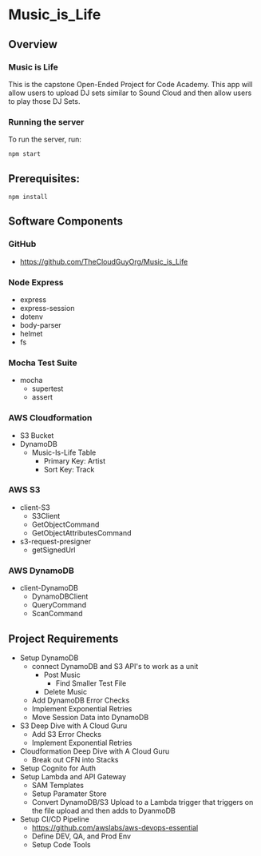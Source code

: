 # Music_is_Life

## Overview
### Music is Life
This is the capstone Open-Ended Project for Code Academy. This app will allow users to upload DJ sets similar to Sound Cloud and then allow users to play those DJ Sets.

### Running the server
To run the server, run:

```
npm start
```    

## Prerequisites:

```
npm install 
```

## Software Components
### GitHub
- https://github.com/TheCloudGuyOrg/Music_is_Life

### Node Express
- express
- express-session
- dotenv
- body-parser
- helmet
- fs

### Mocha Test Suite
- mocha 
    - supertest
    - assert

### AWS Cloudformation
- S3 Bucket
- DynamoDB
    - Music-Is-Life Table
        - Primary Key: Artist
        - Sort Key: Track

### AWS S3
- client-S3
    - S3Client
    - GetObjectCommand
    - GetObjectAttributesCommand
- s3-request-presigner
    - getSignedUrl

### AWS DynamoDB
- client-DynamoDB
    - DynamoDBClient
    - QueryCommand
    - ScanCommand


## Project Requirements
- Setup DynamoDB
    - connect DynamoDB and S3 API's to work as a unit 
        - Post Music
            - Find Smaller Test File
        - Delete Music
    - Add DynamoDB Error Checks
    - Implement Exponential Retries
    - Move Session Data into DynamoDB
- S3 Deep Dive with A Cloud Guru
    - Add S3 Error Checks
    - Implement Exponential Retries
- Cloudformation Deep Dive with A Cloud Guru
    - Break out CFN into Stacks
- Setup Cognito for Auth
- Setup Lambda and API Gateway
    - SAM Templates
    - Setup Paramater Store 
    - Convert DynamoDB/S3 Upload to a Lambda trigger that triggers on the file upload and then adds to DyanmoDB
- Setup CI/CD Pipeline
    - https://github.com/awslabs/aws-devops-essential
    - Define DEV, QA, and Prod Env
    - Setup Code Tools


















